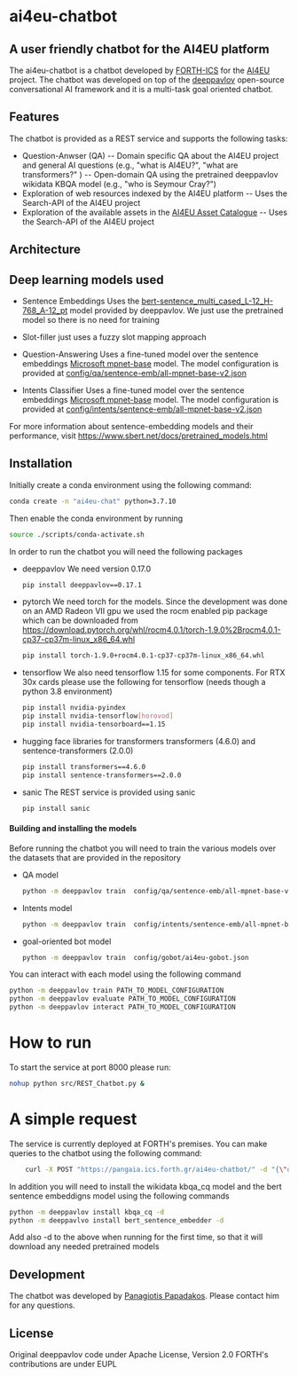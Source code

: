 # ai4eu-chatbot
## A user friendly chatbot for the AI4EU platform

The ai4eu-chatbot is a chatbot developed by [FORTH-ICS](https://www.ics.forth.gr/) for the [AI4EU](https://www.ai4europe.eu/) project.  The chatbot was developed on top of the [deeppavlov](https://deeppavlov.ai/) open-source conversational AI framework and it is a multi-task goal oriented chatbot.

## Features
The chatbot is provided as a REST service and supports the following tasks:
- Question-Anwser (QA)
-- Domain specific QA about the AI4EU project and general AI questions (e.g., "what is AI4EU?", "what are transformers?" )
-- Open-domain QA using the pretrained deeppavlov wikidata KBQA model (e.g., "who is Seymour Cray?")
- Exploration of web resources indexed by the AI4EU platform
-- Uses the Search-API of the AI4EU project
- Exploration of the available assets in the [AI4EU Asset Catalogue](https://www.ai4europe.eu/research/ai-catalog)
-- Uses the Search-API of the AI4EU project

## Architecture

## Deep learning models used

- Sentence Embeddings
   Uses the [bert-sentence_multi_cased_L-12_H-768_A-12_pt](https://github.com/deepmipt/DeepPavlov/blob/master/deeppavlov/configs/embedder/bert_sentence_embedder.json) model provided by deeppavlov. We just use the pretrained model so there is no need for training

- Slot-filler just uses a fuzzy slot mapping approach

- Question-Answering
    Uses a fine-tuned model over the sentence embeddings [Microsoft mpnet-base](https://huggingface.co/microsoft/mpnet-base) model. The model configuration is provided at [config/qa/sentence-emb/all-mpnet-base-v2.json](https://github.com/ai4eu/ai4eu-chatbot/blob/main/config/qa/sentence-emb/all-mpnet-base-v2.json)

- Intents Classifier
   Uses a fine-tuned model over the sentence embeddings [Microsoft mpnet-base](https://huggingface.co/microsoft/mpnet-base) model. The model configuration is provided at [config/intents/sentence-emb/all-mpnet-base-v2.json](https://github.com/ai4eu/ai4eu-chatbot/blob/main/config/intents/sentence-emb/all-mpnet-base-v2.json)

For more information about sentence-embedding models and their performance, visit https://www.sbert.net/docs/pretrained_models.html
## Installation
Initially create a conda environment using the following command:
```sh
conda create -n "ai4eu-chat" python=3.7.10
```
Then enable the conda environment by running
```sh
source ./scripts/conda-activate.sh
```

In order to run the chatbot you will need the following packages

- deeppavlov
    We need version 0.17.0
    ```sh
    pip install deeppavlov==0.17.1
    ```

- pytorch
    We need torch for the models. Since the development was done on an AMD Radeon VII gpu we used the rocm enabled pip package which can be downloaded from https://download.pytorch.org/whl/rocm4.0.1/torch-1.9.0%2Brocm4.0.1-cp37-cp37m-linux_x86_64.whl
    ```sh
    pip install torch-1.9.0+rocm4.0.1-cp37-cp37m-linux_x86_64.whl
    ```
- tensorflow
    We also need tensorflow 1.15 for some components. For RTX 30x cards please use the following for tensorflow (needs though a python 3.8 environment)
    ```sh
    pip install nvidia-pyindex
    pip install nvidia-tensorflow[horovod]
    pip install nvidia-tensorboard==1.15
    ```
- hugging face libraries for transformers transformers (4.6.0) and sentence-transformers (2.0.0)
    ```sh
    pip install transformers==4.6.0
    pip install sentence-transformers==2.0.0
    ```
- sanic
    The REST service is provided using sanic
    ```sh
    pip install sanic
    ```

#### Building and installing the models
Before running the chatbot you will need to train the various models over the datasets that are provided in the repository
- QA model
    ```sh
    python -m deeppavlov train  config/qa/sentence-emb/all-mpnet-base-v2.json
    ```
- Intents model
    ```sh
    python -m deeppavlov train  config/intents/sentence-emb/all-mpnet-base-v2.json
    ```
- goal-oriented bot model
    ```sh
    python -m deeppavlov train  config/gobot/ai4eu-gobot.json
    ```

You can interact with each model using the following command
```sh
python -m deeppavlov train PATH_TO_MODEL_CONFIGURATION
python -m deeppavlov evaluate PATH_TO_MODEL_CONFIGURATION
python -m deeppavlov interact PATH_TO_MODEL_CONFIGURATION
```

# How to run
To start the service at port 8000 please run:
```sh
nohup python src/REST_Chatbot.py &
```
# A simple request
The service is currently deployed at FORTH's premises. You can make queries to the chatbot using the following command:
```sh
    curl -X POST "https://pangaia.ics.forth.gr/ai4eu-chatbot/" -d "{\"query\":\"What is AI4EU?\"}"
```

In addition you will need to install the wikidata kbqa_cq model and the bert sentence embeddigns model using the following commands
```sh
python -m deeppavlov install kbqa_cq -d
python -m deeppavlvo install bert_sentence_embedder -d
```



Add also -d to the above when running for the first time, so that it will  download any needed pretrained models

## Development

The chatbot was developed by [Panagiotis Papadakos](mailto:papadako@ics.forth.gr). Please contact him for any questions.

## License

Original deeppavlov code under Apache License, Version 2.0
FORTH's contributions are under EUPL

